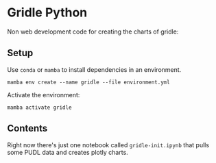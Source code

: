 # Gridle Python

Non web development code for creating the charts of gridle:

## Setup

Use `conda` or `mamba` to install dependencies in an environment.

```
mamba env create --name gridle --file environment.yml
```

Activate the environment:

```
mamba activate gridle
```

## Contents

Right now there's just one notebook called `gridle-init.ipynb` that
pulls some PUDL data and creates plotly charts.
